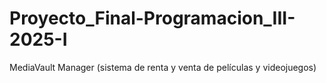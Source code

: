 # Proyecto_Final-Programacion_III-2025-I
MediaVault Manager (sistema de renta y venta de películas y videojuegos)
